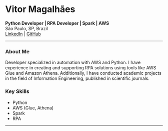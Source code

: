 # Vitor Magalhães  
**Python Developer | RPA Developer | Spark | AWS**  
São Paulo, SP, Brazil  
[LinkedIn](https://www.linkedin.com/in/magalhaes-vitor) | [GitHub](https://github.com/Magalhaes-vitor)  

---

### **About Me**
Developer specialized in automation with AWS and Python. I have experience in creating and supporting RPA solutions using tools like AWS Glue and Amazon Athena. Additionally, I have conducted academic projects in the field of Information Engineering, published in scientific journals.

### **Key Skills**
- Python  
- AWS (Glue, Athena)  
- Spark  
- RPA  

--- 
